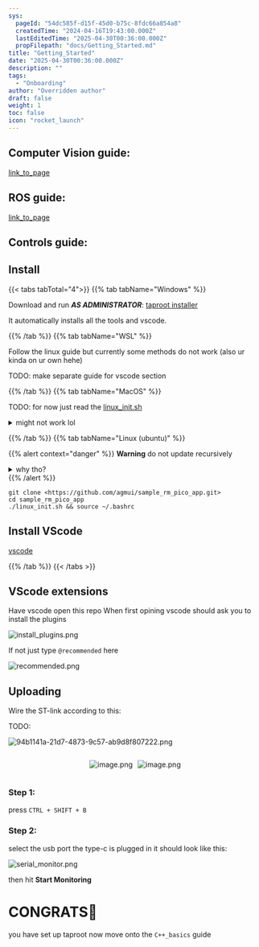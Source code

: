 ```yaml
---
sys:
  pageId: "54dc585f-d15f-45d0-b75c-8fdc66a854a8"
  createdTime: "2024-04-16T19:43:00.000Z"
  lastEditedTime: "2025-04-30T00:36:00.000Z"
  propFilepath: "docs/Getting_Started.md"
title: "Getting_Started"
date: "2025-04-30T00:36:00.000Z"
description: ""
tags:
  - "Onboarding"
author: "Overridden author"
draft: false
weight: 1
toc: false
icon: "rocket_launch"
---
```


## Computer Vision guide:

[link_to_page](86d45bc0-388b-4d26-8848-44f255f73d0e)

## ROS guide:

[link_to_page](3c76c1de-ec8f-46d6-8b0a-294005edc2d5)

## Controls guide:

## Install

{{< tabs tabTotal="4">}}
{{% tab tabName="Windows" %}}

Download and run _**AS ADMINISTRATOR**_: [taproot installer](https://github.com/Thornbots/TeachingFreshies/releases/tag/1.0)

It automatically installs all the tools and vscode.

{{% /tab %}}
{{% tab tabName="WSL" %}}

Follow the linux guide but currently some methods do not work (also ur kinda on ur own hehe)

TODO: make separate guide for vscode section

{{% /tab %}}
{{% tab tabName="MacOS" %}}

TODO: for now just read the [linux_init.sh](https://github.com/agmui/sample_rm_pico_app/blob/main/linux_init.sh)

<details>
<summary>might not work lol</summary>

`brew install libusb pkg-config`

Next install: [vscode](https://code.visualstudio.com/Download)

</details>

{{% /tab %}}
{{% tab tabName="Linux (ubuntu)" %}}

{{% alert context="danger" %}}
**Warning** do not update recursively
<details>
<summary>why tho?</summary>
There are some submodules that may go on for a while (like tinyusb) and I highly
recommend you don't need to get them.
If you want to see what submodules I update just look in `linux_init.sh`
</details>
{{% /alert %}}

```shell
git clone <https://github.com/agmui/sample_rm_pico_app.git>
cd sample_rm_pico_app
./linux_init.sh && source ~/.bashrc
```

## Install VScode

[vscode](https://code.visualstudio.com/Download)

{{% /tab %}}
{{< /tabs >}}

## VScode extensions

Have vscode open this repo
When first opining vscode should ask you to install the plugins

![install_plugins.png](https://prod-files-secure.s3.us-west-2.amazonaws.com/d518164a-d88e-44d1-a4ee-3adb3bd8bce0/89bd30f0-1825-4e77-867b-0a41ce370880/install_plugins.png?X-Amz-Algorithm=AWS4-HMAC-SHA256&X-Amz-Content-Sha256=UNSIGNED-PAYLOAD&X-Amz-Credential=ASIAZI2LB46636GTJXNS%2F20250814%2Fus-west-2%2Fs3%2Faws4_request&X-Amz-Date=20250814T061409Z&X-Amz-Expires=3600&X-Amz-Security-Token=IQoJb3JpZ2luX2VjEPT%2F%2F%2F%2F%2F%2F%2F%2F%2F%2FwEaCXVzLXdlc3QtMiJHMEUCIQDoH5fMWwIZXwcZH%2FFe5nlNaxRA9TqVH0sEXmtDosuWSQIgPkRchEMUJvxc63PTuiN0H2nTop1aCg8kZ%2FLPCMyYuBAq%2FwMIPRAAGgw2Mzc0MjMxODM4MDUiDKECpJXydaGubdU0gyrcA%2Fj07DDlDi4lJWdk96rUy%2BFqU32QHdWhKnNu%2FKax%2FU7SLFFJRB6EAmjgZYEYebMhLCp84CvCV%2FNpDFT2KS1ra%2B8djpFkrXZneughT3u5UC%2Fa%2BUWBg1ayp9aoKEigfQaAnO6OL7l8qFI8bIvjhhFY9uAaC6003hZPqqCk%2FEC1dzDtrkIr1g0FlKTets%2BineAymb302oXYogW02jJOjgC67ND8g5uoT%2BD6aBq9Y0QzSudPXDdK7EmXsch7vdxiFCCZB%2F5ZrVRok7K68pjZCGYKOww1ZwpzvqdPYvSy9vdIdxRuU3QFxBYuggTHukuaja4IJxJidnHsWkqpogoLhGunbokiccqMFzjS7A9E5cKk5EKtEZKzX7bxhWI5pZv37oATRvr5poBO6FPYNw5m9C9hkj%2FpWENMfifp4txA7pS1kqFrR%2FRaeuxVmjZR0eOymRGFrs1dQx9l48er5sLenEJcoT2GS4L%2BL0Eh9CqOim9%2B3rsSpGflCmCUPRsmS9vUYO%2B31nSbmpsegAHqVab7%2F8Oh5c6hH9hXuze%2BLpbOjYffyaAJHbG%2BqgbhNOmMe2TXbFgQLxQkWHjOnpeRG6GpN9v09eT6ltJPdxXKDgFb8Rr9j9c4eb41uMmuAPcXsipCMNm69cQGOqUBjYeNpB%2Bj6we5JJMDxZUBAT6wdZhIkITspyU5MLhea6YSRBJlQg8Uhcg6b5W17%2FYsrx%2FcxJuOh8W1JGk9iB6PK%2F%2Bxt3lJieFvthm%2FBSnNIyRGHNGZzBiDJ3e%2BWfEg0GL47pstpV%2BL30k28WUKByON6ozoCvNq4A1royeG2SuyOM75aCoWudrW3xPoBzINdesrPLmTIwYZ6UKq3nispIOeIN13CucY&X-Amz-Signature=599c9197e69f95759146f32d46b9b58699e327926d24e11906bff706fa00cc17&X-Amz-SignedHeaders=host&x-amz-checksum-mode=ENABLED&x-id=GetObject)

If not just type `@recommended` here  

![recommended.png](https://prod-files-secure.s3.us-west-2.amazonaws.com/d518164a-d88e-44d1-a4ee-3adb3bd8bce0/61e661e9-5d85-4dfc-be0d-8d2097a5e793/recommended.png?X-Amz-Algorithm=AWS4-HMAC-SHA256&X-Amz-Content-Sha256=UNSIGNED-PAYLOAD&X-Amz-Credential=ASIAZI2LB46636GTJXNS%2F20250814%2Fus-west-2%2Fs3%2Faws4_request&X-Amz-Date=20250814T061409Z&X-Amz-Expires=3600&X-Amz-Security-Token=IQoJb3JpZ2luX2VjEPT%2F%2F%2F%2F%2F%2F%2F%2F%2F%2FwEaCXVzLXdlc3QtMiJHMEUCIQDoH5fMWwIZXwcZH%2FFe5nlNaxRA9TqVH0sEXmtDosuWSQIgPkRchEMUJvxc63PTuiN0H2nTop1aCg8kZ%2FLPCMyYuBAq%2FwMIPRAAGgw2Mzc0MjMxODM4MDUiDKECpJXydaGubdU0gyrcA%2Fj07DDlDi4lJWdk96rUy%2BFqU32QHdWhKnNu%2FKax%2FU7SLFFJRB6EAmjgZYEYebMhLCp84CvCV%2FNpDFT2KS1ra%2B8djpFkrXZneughT3u5UC%2Fa%2BUWBg1ayp9aoKEigfQaAnO6OL7l8qFI8bIvjhhFY9uAaC6003hZPqqCk%2FEC1dzDtrkIr1g0FlKTets%2BineAymb302oXYogW02jJOjgC67ND8g5uoT%2BD6aBq9Y0QzSudPXDdK7EmXsch7vdxiFCCZB%2F5ZrVRok7K68pjZCGYKOww1ZwpzvqdPYvSy9vdIdxRuU3QFxBYuggTHukuaja4IJxJidnHsWkqpogoLhGunbokiccqMFzjS7A9E5cKk5EKtEZKzX7bxhWI5pZv37oATRvr5poBO6FPYNw5m9C9hkj%2FpWENMfifp4txA7pS1kqFrR%2FRaeuxVmjZR0eOymRGFrs1dQx9l48er5sLenEJcoT2GS4L%2BL0Eh9CqOim9%2B3rsSpGflCmCUPRsmS9vUYO%2B31nSbmpsegAHqVab7%2F8Oh5c6hH9hXuze%2BLpbOjYffyaAJHbG%2BqgbhNOmMe2TXbFgQLxQkWHjOnpeRG6GpN9v09eT6ltJPdxXKDgFb8Rr9j9c4eb41uMmuAPcXsipCMNm69cQGOqUBjYeNpB%2Bj6we5JJMDxZUBAT6wdZhIkITspyU5MLhea6YSRBJlQg8Uhcg6b5W17%2FYsrx%2FcxJuOh8W1JGk9iB6PK%2F%2Bxt3lJieFvthm%2FBSnNIyRGHNGZzBiDJ3e%2BWfEg0GL47pstpV%2BL30k28WUKByON6ozoCvNq4A1royeG2SuyOM75aCoWudrW3xPoBzINdesrPLmTIwYZ6UKq3nispIOeIN13CucY&X-Amz-Signature=02b94876d128e10e744a433a86757a034b2fdc6f345baff0aa63919f1e694cd5&X-Amz-SignedHeaders=host&x-amz-checksum-mode=ENABLED&x-id=GetObject)

## Uploading

Wire the ST-link according to this:

TODO:

![94b1141a-21d7-4873-9c57-ab9d8f807222.png](https://prod-files-secure.s3.us-west-2.amazonaws.com/d518164a-d88e-44d1-a4ee-3adb3bd8bce0/e5fad17d-ab82-4300-9f4c-505ab4b1202c/94b1141a-21d7-4873-9c57-ab9d8f807222.png?X-Amz-Algorithm=AWS4-HMAC-SHA256&X-Amz-Content-Sha256=UNSIGNED-PAYLOAD&X-Amz-Credential=ASIAZI2LB46636GTJXNS%2F20250814%2Fus-west-2%2Fs3%2Faws4_request&X-Amz-Date=20250814T061409Z&X-Amz-Expires=3600&X-Amz-Security-Token=IQoJb3JpZ2luX2VjEPT%2F%2F%2F%2F%2F%2F%2F%2F%2F%2FwEaCXVzLXdlc3QtMiJHMEUCIQDoH5fMWwIZXwcZH%2FFe5nlNaxRA9TqVH0sEXmtDosuWSQIgPkRchEMUJvxc63PTuiN0H2nTop1aCg8kZ%2FLPCMyYuBAq%2FwMIPRAAGgw2Mzc0MjMxODM4MDUiDKECpJXydaGubdU0gyrcA%2Fj07DDlDi4lJWdk96rUy%2BFqU32QHdWhKnNu%2FKax%2FU7SLFFJRB6EAmjgZYEYebMhLCp84CvCV%2FNpDFT2KS1ra%2B8djpFkrXZneughT3u5UC%2Fa%2BUWBg1ayp9aoKEigfQaAnO6OL7l8qFI8bIvjhhFY9uAaC6003hZPqqCk%2FEC1dzDtrkIr1g0FlKTets%2BineAymb302oXYogW02jJOjgC67ND8g5uoT%2BD6aBq9Y0QzSudPXDdK7EmXsch7vdxiFCCZB%2F5ZrVRok7K68pjZCGYKOww1ZwpzvqdPYvSy9vdIdxRuU3QFxBYuggTHukuaja4IJxJidnHsWkqpogoLhGunbokiccqMFzjS7A9E5cKk5EKtEZKzX7bxhWI5pZv37oATRvr5poBO6FPYNw5m9C9hkj%2FpWENMfifp4txA7pS1kqFrR%2FRaeuxVmjZR0eOymRGFrs1dQx9l48er5sLenEJcoT2GS4L%2BL0Eh9CqOim9%2B3rsSpGflCmCUPRsmS9vUYO%2B31nSbmpsegAHqVab7%2F8Oh5c6hH9hXuze%2BLpbOjYffyaAJHbG%2BqgbhNOmMe2TXbFgQLxQkWHjOnpeRG6GpN9v09eT6ltJPdxXKDgFb8Rr9j9c4eb41uMmuAPcXsipCMNm69cQGOqUBjYeNpB%2Bj6we5JJMDxZUBAT6wdZhIkITspyU5MLhea6YSRBJlQg8Uhcg6b5W17%2FYsrx%2FcxJuOh8W1JGk9iB6PK%2F%2Bxt3lJieFvthm%2FBSnNIyRGHNGZzBiDJ3e%2BWfEg0GL47pstpV%2BL30k28WUKByON6ozoCvNq4A1royeG2SuyOM75aCoWudrW3xPoBzINdesrPLmTIwYZ6UKq3nispIOeIN13CucY&X-Amz-Signature=8746265711c283561080b51381c4da62925b90264ea6c0158c3a40b79f49967c&X-Amz-SignedHeaders=host&x-amz-checksum-mode=ENABLED&x-id=GetObject)

<div style="display: flex;flex-direction: row; column-gap:10px; max-width: 630px;justify-content: center;">
<div>

![image.png](https://prod-files-secure.s3.us-west-2.amazonaws.com/d518164a-d88e-44d1-a4ee-3adb3bd8bce0/210ecb78-1116-4d7b-b9b7-2292f66fa2c2/image.png?X-Amz-Algorithm=AWS4-HMAC-SHA256&X-Amz-Content-Sha256=UNSIGNED-PAYLOAD&X-Amz-Credential=ASIAZI2LB466VTYUWCWY%2F20250814%2Fus-west-2%2Fs3%2Faws4_request&X-Amz-Date=20250814T061412Z&X-Amz-Expires=3600&X-Amz-Security-Token=IQoJb3JpZ2luX2VjEPT%2F%2F%2F%2F%2F%2F%2F%2F%2F%2FwEaCXVzLXdlc3QtMiJHMEUCIEi999PtT0Wsfz%2BNsFeNdr3pd3WzxXh%2F6a6Kj1nqt2HgAiEAkh9dlKnqJQLCkW%2FxAMNYe1zX5gDs0lNGw0I8CwlQiHMq%2FwMIPRAAGgw2Mzc0MjMxODM4MDUiDMNsdXZJMBLqMjTh2ircA820rc38sI3cmboqAjXz1BFvXl4pJ9be%2BKFWr4w955sS7Dqb00Zhs0Ekp1xeb2QUhJq9rT%2BC40Fc27feog2icmQiCWgIzc397hRbKkXbmuPBJjL92r8V8FNYBqkaqrjWaZLj63OzXizkMOiUUZz0LDNyXXbhXF7FCLdl3XHx0ruU3pNP5rdTauCZKEEQ8YIRcgYdTu2Xdfgpml%2FEpNoNGNO%2B1vmg1vrfmy4LWtzJ8AyqDuUvzj7fUD0OK5E2ifuxWmbfm3OKwZ0DH7MCl1cKZljL2I%2FZvq4whJ8ExvSleaoZm00yOIPl7nqrBwGXAd8v2Xis%2BtzAefoFC4ln4a10DCsBbHqqbcoRVILjnA0%2BAJY8eKhNuYKT3Jbsqd9DwG0qEEptR21GHD1kastBU6%2B%2FAlOijRz%2FvXzsQOdv3eWp26LLB2UboyWqKUaRgquztlWzZZSK9Dl9OE8dTGIKLGJkvrSL9uiCuA%2BX1siK6o6vE5pltf0hgaf%2BxBR3Ty0BKgfCiBHUeza6lZNEtdNJ8wOsaB9poeOoPPi3UlPXEjIbJH6j%2F%2BgeVuU6Nm1n52NR5yXAjIRL90VCjUVASeY0cTdA3xhrmiMHDxTE%2Frf5K%2BGtX8JGrGkjA7NBRoBXcqHxMP669cQGOqUBcUAxP1MXU3Fzfpfzu9RLE9shvPpP2lF5NZN4l73uIq0n2oLd3KFRdczAXDztUSYmuJmyO9OG9SOf%2BYUmCPJgvE8e1RLI1BoAtwNPJDPAhVjKWMsOVRU1PgUAPg%2F%2FowHAv7ubGaVMmTlSyQ2dKlHugbl3Nr1EmesuUbYmuu39OfdcBlXHLjK9EXU0aElppA6UOgX4HQSxO8%2FKMYcS2Ippqycnfnm6&X-Amz-Signature=c6feca52f862513d8191e3b41b90008c660d26e04af562edc03f48b544c5d9d5&X-Amz-SignedHeaders=host&x-amz-checksum-mode=ENABLED&x-id=GetObject)

</div>
<div>

![image.png](https://prod-files-secure.s3.us-west-2.amazonaws.com/d518164a-d88e-44d1-a4ee-3adb3bd8bce0/33a0fd0f-8ca6-4a86-8e09-26e95ded1fff/image.png?X-Amz-Algorithm=AWS4-HMAC-SHA256&X-Amz-Content-Sha256=UNSIGNED-PAYLOAD&X-Amz-Credential=ASIAZI2LB4664OIQJDN6%2F20250814%2Fus-west-2%2Fs3%2Faws4_request&X-Amz-Date=20250814T061412Z&X-Amz-Expires=3600&X-Amz-Security-Token=IQoJb3JpZ2luX2VjEPb%2F%2F%2F%2F%2F%2F%2F%2F%2F%2FwEaCXVzLXdlc3QtMiJIMEYCIQCEX27uK4zE%2F%2F9I%2Bm3dxuxh1Mj%2BITJ4HnVOtgMIATcPkQIhAPnKS4%2FZk5z7blKMuVO2Xis%2B5fMsxm32iqiXPixKd1%2BAKv8DCD8QABoMNjM3NDIzMTgzODA1IgzLNwwU6j%2BAKPFXnyUq3AMjPPAUPI4lTKUmS2Q0nNoxb4LunuejJ9z2LCwegQuY26nbec7v%2FkqTiOaPqEcF1Qqrxk%2FagRSmmBN6EtcuL8iOFNVDiyAEPdMBhQ6yfASMSe5iYBAzKDOmjjt%2F%2F6kyKrJkHwYvsVGD7OyChDx1CSbgtZrQunUywcEORIdMKXqp1fqjlQBKE5zdQqw2fJxD3jRdbijTV%2B%2BBGAhk8oTjBDpyt8m1yXJK7LB5hZ%2Bf4x6RIw%2BshNUVj3KpVjlE6XFt8SL1p3jbAGzRPWZmz6dYE1yt%2FL1y%2FiyApOwSOn%2FmlxSwORhv2%2FlwJg9pJ7Hi1SVCwnY%2B%2BhKQlhBxNkWDTadiMD%2Bg81fUAeIKcj5TZaeYnhqMNV4liLquSRNc4Wuq9IwbqUtnImJixU2xxP0csmYBM14N%2B7F7mvmY7gEW5FFFzaelfoPiU5OuBW8TGlpggSzguslWn%2FM7I0jvLhZKph7a%2FHBgkSo%2FywOoxOlZNSlwiAHRmWxzQRD3Kos55ApkgRcNB3pMSaQupFU1PeX316n8JsmjdknIjB7YUQ0q7LQmrQF1p841%2BFEbpMZtiX7pNrK9awzlayR0Xk6ze%2BLbcWWHgD0keOH4FNnJHQ05QKPQAfMvKu91bNA61ekx9VXHXDCp%2BfXEBjqkAY5tqi5NR%2BKfnp387VCq%2B%2B8YgPpWB19J7n94QA0Gg6gJwmw9g3sgjds3iWuIwpkb%2BSYY%2F9k6uX1wR89SI2GCuhSiIQmK082vD%2B6rf94uJY6f6BlUwEEaIVkHub7I1wgPvfcUf528LjZmjC4ahvG%2FFbUpOI45hYm8D40xUNC5BwjjiptpfGnknSPrD83iz1lgS%2Fw5zeAwEVHdJjIy5k1KEmgDRIzG&X-Amz-Signature=9346f5f61cfcfa28b5505e238ed51539324fb36030cb941565a4e1148ac47877&X-Amz-SignedHeaders=host&x-amz-checksum-mode=ENABLED&x-id=GetObject)

</div>
</div>

### Step 1:

press `CTRL + SHIFT + B`

### Step 2:

select the usb port the type-c is plugged in it should look like this:

![serial_monitor.png](https://prod-files-secure.s3.us-west-2.amazonaws.com/d518164a-d88e-44d1-a4ee-3adb3bd8bce0/f03f4774-05d4-4393-b6a0-d5efb6d315ab/serial_monitor.png?X-Amz-Algorithm=AWS4-HMAC-SHA256&X-Amz-Content-Sha256=UNSIGNED-PAYLOAD&X-Amz-Credential=ASIAZI2LB46636GTJXNS%2F20250814%2Fus-west-2%2Fs3%2Faws4_request&X-Amz-Date=20250814T061409Z&X-Amz-Expires=3600&X-Amz-Security-Token=IQoJb3JpZ2luX2VjEPT%2F%2F%2F%2F%2F%2F%2F%2F%2F%2FwEaCXVzLXdlc3QtMiJHMEUCIQDoH5fMWwIZXwcZH%2FFe5nlNaxRA9TqVH0sEXmtDosuWSQIgPkRchEMUJvxc63PTuiN0H2nTop1aCg8kZ%2FLPCMyYuBAq%2FwMIPRAAGgw2Mzc0MjMxODM4MDUiDKECpJXydaGubdU0gyrcA%2Fj07DDlDi4lJWdk96rUy%2BFqU32QHdWhKnNu%2FKax%2FU7SLFFJRB6EAmjgZYEYebMhLCp84CvCV%2FNpDFT2KS1ra%2B8djpFkrXZneughT3u5UC%2Fa%2BUWBg1ayp9aoKEigfQaAnO6OL7l8qFI8bIvjhhFY9uAaC6003hZPqqCk%2FEC1dzDtrkIr1g0FlKTets%2BineAymb302oXYogW02jJOjgC67ND8g5uoT%2BD6aBq9Y0QzSudPXDdK7EmXsch7vdxiFCCZB%2F5ZrVRok7K68pjZCGYKOww1ZwpzvqdPYvSy9vdIdxRuU3QFxBYuggTHukuaja4IJxJidnHsWkqpogoLhGunbokiccqMFzjS7A9E5cKk5EKtEZKzX7bxhWI5pZv37oATRvr5poBO6FPYNw5m9C9hkj%2FpWENMfifp4txA7pS1kqFrR%2FRaeuxVmjZR0eOymRGFrs1dQx9l48er5sLenEJcoT2GS4L%2BL0Eh9CqOim9%2B3rsSpGflCmCUPRsmS9vUYO%2B31nSbmpsegAHqVab7%2F8Oh5c6hH9hXuze%2BLpbOjYffyaAJHbG%2BqgbhNOmMe2TXbFgQLxQkWHjOnpeRG6GpN9v09eT6ltJPdxXKDgFb8Rr9j9c4eb41uMmuAPcXsipCMNm69cQGOqUBjYeNpB%2Bj6we5JJMDxZUBAT6wdZhIkITspyU5MLhea6YSRBJlQg8Uhcg6b5W17%2FYsrx%2FcxJuOh8W1JGk9iB6PK%2F%2Bxt3lJieFvthm%2FBSnNIyRGHNGZzBiDJ3e%2BWfEg0GL47pstpV%2BL30k28WUKByON6ozoCvNq4A1royeG2SuyOM75aCoWudrW3xPoBzINdesrPLmTIwYZ6UKq3nispIOeIN13CucY&X-Amz-Signature=223a7b73a03f88acd2a9784b7fbe964211be016f904dc2b8ff9c59edb7b8c7e4&X-Amz-SignedHeaders=host&x-amz-checksum-mode=ENABLED&x-id=GetObject)

then hit **Start Monitoring**

# CONGRATS🎉

you have set up taproot now move onto the `C++_basics` guide
